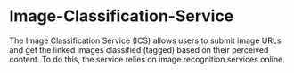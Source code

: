 # Image-Classification-Service
The Image Classification Service (ICS) allows users to submit image URLs and get the linked  images classified (tagged) based on their perceived content. To do this, the service relies on  image recognition services online.
